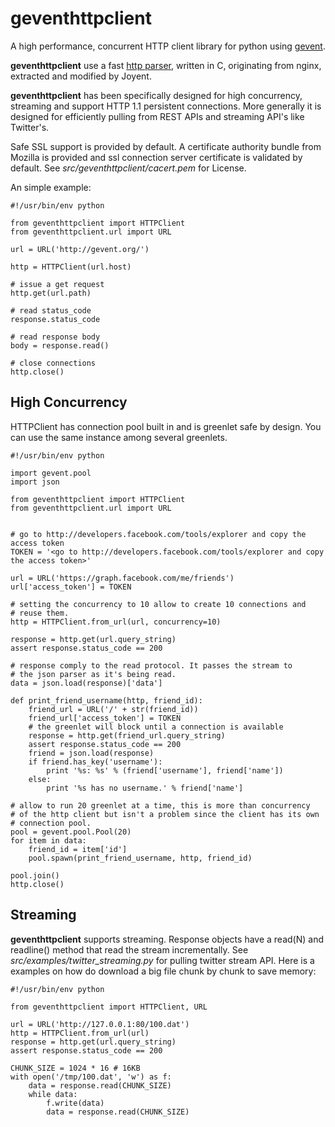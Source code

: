 # geventhttpclient

A high performance, concurrent HTTP client library for python using 
[gevent](http://gevent.org).

**geventhttpclient** use a fast [http parser](http://github.com/joyent/http-parser),
written in C, originating from nginx, extracted and modified by Joyent.

**geventhttpclient** has been specifically designed for high concurrency,
streaming and support HTTP 1.1 persistent connections. More generally it is
designed for efficiently pulling from REST APIs and streaming API's
like Twitter's.

Safe SSL support is provided by default. A certificate authority bundle from
Mozilla is provided and ssl connection server certificate is validated by
default. See *src/geventhttpclient/cacert.pem* for License.

An simple example:

    #!/usr/bin/env python

    from geventhttpclient import HTTPClient
    from geventhttpclient.url import URL

    url = URL('http://gevent.org/')

    http = HTTPClient(url.host)

    # issue a get request
    http.get(url.path)

    # read status_code
    response.status_code

    # read response body
    body = response.read()

    # close connections
    http.close()


## High Concurrency

HTTPClient has connection pool built in and is greenlet safe by design.
You can use the same instance among several greenlets.


    #!/usr/bin/env python

    import gevent.pool
    import json

    from geventhttpclient import HTTPClient
    from geventhttpclient.url import URL


    # go to http://developers.facebook.com/tools/explorer and copy the access token
    TOKEN = '<go to http://developers.facebook.com/tools/explorer and copy the access token>'

    url = URL('https://graph.facebook.com/me/friends')
    url['access_token'] = TOKEN

    # setting the concurrency to 10 allow to create 10 connections and
    # reuse them.
    http = HTTPClient.from_url(url, concurrency=10)

    response = http.get(url.query_string)
    assert response.status_code == 200

    # response comply to the read protocol. It passes the stream to
    # the json parser as it's being read.
    data = json.load(response)['data']

    def print_friend_username(http, friend_id):
        friend_url = URL('/' + str(friend_id))
        friend_url['access_token'] = TOKEN
        # the greenlet will block until a connection is available
        response = http.get(friend_url.query_string)
        assert response.status_code == 200
        friend = json.load(response)
        if friend.has_key('username'):
            print '%s: %s' % (friend['username'], friend['name'])
        else:
            print '%s has no username.' % friend['name']

    # allow to run 20 greenlet at a time, this is more than concurrency
    # of the http client but isn't a problem since the client has its own
    # connection pool.
    pool = gevent.pool.Pool(20)
    for item in data:
        friend_id = item['id']
        pool.spawn(print_friend_username, http, friend_id)

    pool.join()
    http.close()

## Streaming

**geventhttpclient** supports streaming.
Response objects have a read(N) and readline() method that read the stream
incrementally.
See *src/examples/twitter_streaming.py* for pulling twitter stream API.
Here is a examples on how do download a big file chunk by chunk to save memory:

    #!/usr/bin/env python

    from geventhttpclient import HTTPClient, URL

    url = URL('http://127.0.0.1:80/100.dat')
    http = HTTPClient.from_url(url)
    response = http.get(url.query_string)
    assert response.status_code == 200

    CHUNK_SIZE = 1024 * 16 # 16KB
    with open('/tmp/100.dat', 'w') as f:
        data = response.read(CHUNK_SIZE)
        while data:
            f.write(data)
            data = response.read(CHUNK_SIZE)


